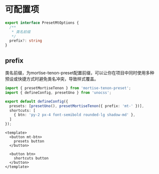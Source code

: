 # 可配置项

```ts
export interface PresetMtOptions {
  /**
   * 类名前缀
   */
  prefix?: string
}
```

## prefix

类名前缀，为mortise-tenon-preset配置前缀，可以让你在项目中同时使用多种预设或快捷方式时避免类名冲突，导致样式覆盖。

```ts
import { presetMortiseTenon } from 'mortise-tenon-preset';
import { defineConfig, presetUno } from 'unocss';

export default defineConfig({
  presets: [presetUno(), presetMortiseTenon({ prefix: 'mt-' })],
  shortcuts: [
    { btn: 'py-2 px-4 font-semibold rounded-lg shadow-md' },
  ]
});
```

```vue
<template>
  <button mt-btn>
    presets button
  </button>

  <button btn>
    shortcuts button
  </button>
</template>
```
